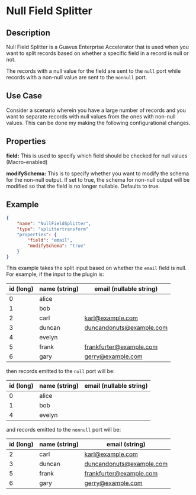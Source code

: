 # Null Field Splitter


Description
-----------
Null Field Splitter is a Guavus Enterprise Accelerator that is used when you want to split records based on whether a specific field in a record is null or not.

The records with a null value for the field are sent to the ``null`` port while records with a non-null value are sent to the ``nonnull`` port.

Use Case
-----------

Consider a scenario wherein you have a large number of records and you want to separate records with null values from the ones with non-null values. This can be done my making the following configurational changes.

Properties
----------
**field:** This is used to specify which field should be checked for null values (Macro-enabled)

**modifySchema:** This is to specify whether you want to modify the schema for the non-null output.
If set to true, the schema for non-null output will be modified so that the field is no longer nullable.
Defaults to true.

Example
-------

```json
{
    "name": "NullFieldSplitter",
    "type": "splittertransform"
    "properties": {
        "field": "email",
        "modifySchema": "true"
    }
}
```

This example takes the split input based on whether the ``email`` field is null.
For example, if the input to the plugin is:

| id (long) | name (string) | email (nullable string)  |
| --------- | ------------- | ------------------------ |
| 0         | alice         |                          |
| 1         | bob           |                          |
| 2         | carl          | karl@example.com         |
| 3         | duncan        | duncandonuts@example.com |
| 4         | evelyn        |                          |
| 5         | frank         | frankfurter@example.com  |
| 6         | gary          | gerry@example.com        |

then records emitted to the ``null`` port will be:

| id (long) | name (string) | email (nullable string)  |
| --------- | ------------- | ------------------------ |
| 0         | alice         |                          |
| 1         | bob           |                          |
| 4         | evelyn        |                          |

and records emitted to the ``nonnull`` port will be:

| id (long) | name (string) | email (string)           |
| --------- | ------------- | ------------------------ |
| 2         | carl          | karl@example.com         |
| 3         | duncan        | duncandonuts@example.com |
| 5         | frank         | frankfurter@example.com  |
| 6         | gary          | gerry@example.com        |
